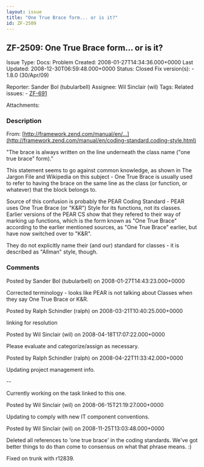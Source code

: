 ```yaml
---
layout: issue
title: "One True Brace form... or is it?"
id: ZF-2509
---
```


ZF-2509: One True Brace form... or is it?
-----------------------------------------

 Issue Type: Docs: Problem Created: 2008-01-27T14:34:36.000+0000 Last Updated: 2008-12-30T06:59:48.000+0000 Status: Closed Fix version(s): - 1.8.0 (30/Apr/09)
 
 Reporter:  Sander Bol (tubularbell)  Assignee:  Wil Sinclair (wil)  Tags: 
 Related issues: - [ZF-691](/issues/browse/ZF-691)
 
 Attachments: 
### Description

From: [http://framework.zend.com/manual/en/…](http://framework.zend.com/manual/en/coding-standard.coding-style.html)

"The brace is always written on the line underneath the class name ("one true brace" form)."

This statement seems to go against common knowledge, as shown in The Jargon File and Wikipedia on this subject - One True Brace is usually used to refer to having the brace on the same line as the class (or function, or whatever) that the block belongs to.

Source of this confusion is probably the PEAR Coding Standard - PEAR uses One True Brace (or "K&R") Style for its functions, not its classes. Earlier versions of the PEAR CS show that they refered to their way of marking up functions, which is the form known as "One True Brace" according to the earlier mentioned sources, as "One True Brace" earlier, but have now switched over to "K&R".

They do not explicitly name their (and our) standard for classes - it is described as "Allman" style, though.

 

 

### Comments

Posted by Sander Bol (tubularbell) on 2008-01-27T14:43:23.000+0000

Corrected terminology - looks like PEAR is not talking about Classes when they say One True Brace or K&R.

 

 

Posted by Ralph Schindler (ralph) on 2008-03-21T10:40:25.000+0000

linking for resolution

 

 

Posted by Wil Sinclair (wil) on 2008-04-18T17:07:22.000+0000

Please evaluate and categorize/assign as necessary.

 

 

Posted by Ralph Schindler (ralph) on 2008-04-22T11:33:42.000+0000

Updating project management info.

--

Currently working on the task linked to this one.

 

 

Posted by Wil Sinclair (wil) on 2008-06-15T21:19:27.000+0000

Updating to comply with new IT component conventions.

 

 

Posted by Wil Sinclair (wil) on 2008-11-25T13:03:48.000+0000

Deleted all references to 'one true brace' in the coding standards. We've got better things to do than come to consensus on what that phrase means. :)

Fixed on trunk with r12839.

 

 